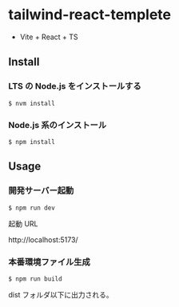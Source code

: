 # tailwind-react-templete

- Vite + React + TS

## Install

### LTS の Node.js をインストールする

```
$ nvm install
```

### Node.js 系のインストール

```
$ npm install
```

## Usage

### 開発サーバー起動

```
$ npm run dev
```

起動 URL

http://localhost:5173/

### 本番環境ファイル生成

```
$ npm run build
```

dist フォルダ以下に出力される。
